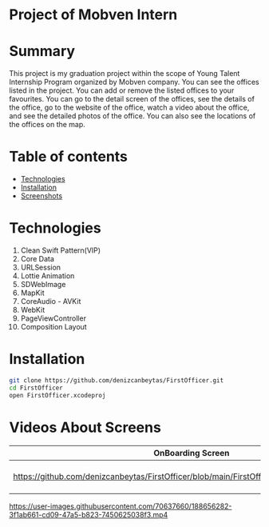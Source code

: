 Project of Mobven Intern
=================

Summary
=================
This project is my graduation project within the scope of Young Talent Internship Program organized by Mobven company.
You can see the offices listed in the project. You can add or remove the listed offices to your favourites. You can go to the detail screen of the offices, see the details of the office, go to the website of the office, watch a video about the office, and see the detailed photos of the office. You can also see the locations of the offices on the map.

Table of contents
=================

<!--tableOfContetnts-->
   * [Technologies](#technologies)
   * [Installation](#installation)
   * [Screenshots](#screenshots)
<!---->

Technologies
============
1. Clean Swift Pattern(VIP)
2. Core Data
3. URLSession
4. Lottie Animation
5. SDWebImage
6. MapKit
7. CoreAudio - AVKit
8. WebKit
9. PageViewController
10. Composition Layout 


Installation
============
```bash 
git clone https://github.com/denizcanbeytas/FirstOfficer.git
cd FirstOfficer
open FirstOfficer.xcodeproj
```

Videos About Screens
===========
| OnBoarding Screen | Filterings |
| ----------- | ------------ |
| https://github.com/denizcanbeytas/FirstOfficer/blob/main/FirstOfficer/Assets/OnBoarding.mp4 | https://user-images.githubusercontent.com/70637660/188655748-e0dbb1fc-70cb-4c2f-af3c-dfc87aac331c.mp4 |




https://user-images.githubusercontent.com/70637660/188656282-3f1ab661-cd09-47a5-b823-7450625038f3.mp4

